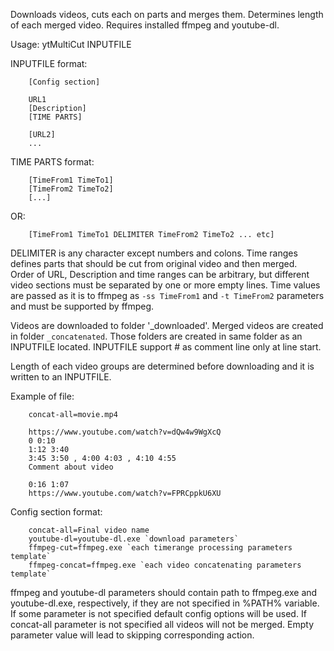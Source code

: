 Downloads videos, cuts each on parts and merges them. Determines length of each merged video.
Requires installed ffmpeg and youtube-dl.

Usage: ytMultiCut INPUTFILE

INPUTFILE format:
```
	[Config section]

	URL1
	[Description]
	[TIME PARTS]

	[URL2]
	...
```

TIME PARTS format:
```
	[TimeFrom1 TimeTo1]
	[TimeFrom2 TimeTo2]
	[...]
```
OR:
```
	[TimeFrom1 TimeTo1 DELIMITER TimeFrom2 TimeTo2 ... etc]
```

DELIMITER is any character except numbers and colons.
Time ranges defines parts that should be cut from original video and then merged.  
Order of URL, Description and time ranges can be arbitrary, but different video sections must be separated by one or more empty lines.
Time values are passed as it is to ffmpeg as `-ss TimeFrom1` and `-t TimeFrom2` parameters and must be supported by ffmpeg.

Videos are downloaded to folder '_downloaded'. Merged videos are created in folder `_concatenated`. Those folders are created in same folder as an INPUTFILE located.
INPUTFILE support # as comment line only at line start.

Length of each video groups are determined before downloading and it is written to an INPUTFILE.

Example of file:
```
	concat-all=movie.mp4

	https://www.youtube.com/watch?v=dQw4w9WgXcQ
	0 0:10
	1:12 3:40
	3:45 3:50 , 4:00 4:03 , 4:10 4:55
	Comment about video

	0:16 1:07
	https://www.youtube.com/watch?v=FPRCppkU6XU
```
Config section format:
```
	concat-all=Final video name
	youtube-dl=youtube-dl.exe `download parameters`
	ffmpeg-cut=ffmpeg.exe `each timerange processing parameters template`
	ffmpeg-concat=ffmpeg.exe `each video concatenating parameters template`
```

ffmpeg and youtube-dl parameters should contain path to ffmpeg.exe and youtube-dl.exe, respectively, if they are not specified in %PATH% variable.
If some parameter is not specified default config options will be used.
If concat-all parameter is not specified all videos will not be merged.
Empty parameter value will lead to skipping corresponding action.
